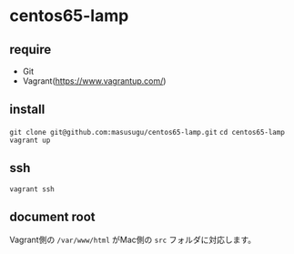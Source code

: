 centos65-lamp
=============

## require
* Git
* Vagrant(https://www.vagrantup.com/)

## install
`` git clone git@github.com:masusugu/centos65-lamp.git ``
`` cd centos65-lamp ``
`` vagrant up ``

## ssh
`` vagrant ssh ``

## document root
Vagrant側の `` /var/www/html `` がMac側の `` src `` フォルダに対応します。
